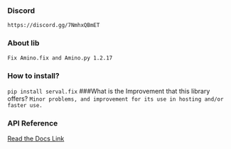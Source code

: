 ### Discord
`https://discord.gg/7NmhxQBmET`
### About lib
`Fix Amino.fix and Amino.py 1.2.17`
### How to install?
`pip install serval.fix`
###What is the Improvement that this library offers?
`Minor problems, and improvement for its use in hosting and/or faster use.`
### API Reference
[Read the Docs Link](https://aminopy.readthedocs.io/en/latest/)